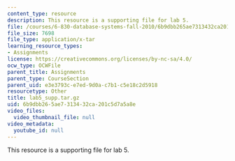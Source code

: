 ```yaml
---
content_type: resource
description: This resource is a supporting file for lab 5.
file: /courses/6-830-database-systems-fall-2010/6b9dbb265ae7313432ca201c5d7a5a8e_lab5_supp.tar.gz
file_size: 7698
file_type: application/x-tar
learning_resource_types:
- Assignments
license: https://creativecommons.org/licenses/by-nc-sa/4.0/
ocw_type: OCWFile
parent_title: Assignments
parent_type: CourseSection
parent_uid: e3e3793c-e7ed-9d0a-c7b1-c5e18c2d5918
resourcetype: Other
title: lab5_supp.tar.gz
uid: 6b9dbb26-5ae7-3134-32ca-201c5d7a5a8e
video_files:
  video_thumbnail_file: null
video_metadata:
  youtube_id: null
---
```

This resource is a supporting file for lab 5.